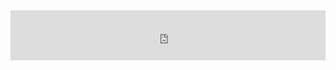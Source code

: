 <iframe src="https://open.spotify.com/embed/track/0bYg9bo50gSsH3LtXe2SQn?utm_source=generator&theme=0" width="100%" height="80" frameBorder="0" allowfullscreen="" allow="autoplay; clipboard-write; encrypted-media; fullscreen; picture-in-picture"></iframe>

